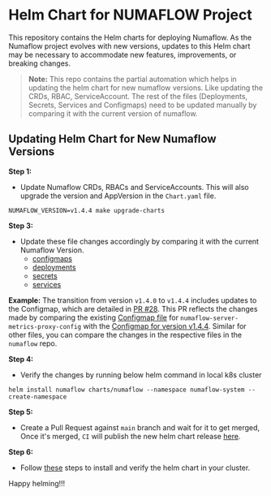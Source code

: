 # Helm Chart for NUMAFLOW Project

This repository contains the Helm charts for deploying Numaflow. As the Numaflow project evolves with new versions, updates to this Helm chart may be necessary to accommodate new features, improvements, or breaking changes.

> **Note:** This repo contains the partial automation which helps in updating the helm chart for new numaflow versions.
Like updating the CRDs, RBAC, ServiceAccount. The rest of the files (Deployments, Secrets, Services and Configmaps) need to be updated manually by comparing it with the current version of numaflow.

## Updating Helm Chart for New Numaflow Versions

**Step 1:**
- Update Numaflow CRDs, RBACs and ServiceAccounts. This will also upgrade the version and AppVersion in the `Chart.yaml` file.
```
NUMAFLOW_VERSION=v1.4.4 make upgrade-charts
```

**Step 3:**
- Update these file changes accordingly by comparing it with the current Numaflow Version.
  - [configmaps](charts/numaflow/templates/configmaps)
  - [deployments](charts/numaflow/templates/deployments)
  - [secrets](./charts/numaflow/templates/secrets)
  - [services](./charts/numaflow/templates/services)

**Example:** The transition from version `v1.4.0` to `v1.4.4` includes updates to the Configmap, which are detailed in [PR #28](https://github.com/numaproj/helm-charts/pull/28/files). This PR reflects the changes made by comparing the existing [Configmap file](charts/numaflow/templates/configmaps/numaflow-server-metrics-proxy-config.yaml) for `numaflow-server-metrics-proxy-config` with the [Configmap for version v1.4.4](https://github.com/numaproj/numaflow/blob/v1.4.4/config/base/numaflow-server/numaflow-server-metrics-proxy-config.yaml).
Similar for other files, you can compare the changes in the respective files in the `numaflow` repo.

**Step 4:**
- Verify the changes by running below helm command in local k8s cluster
```
helm install numaflow charts/numaflow --namespace numaflow-system --create-namespace
```

**Step 5:**
- Create a Pull Request against `main` branch and wait for it to get merged, Once it's merged, `CI` will publish the new helm chart release [here](https://github.com/numaproj/helm-charts/releases).

**Step 6:**
- Follow [these](./charts/numaflow/README.md) steps to install and verify the helm chart in your cluster.

Happy helming!!!
